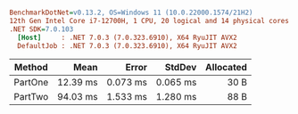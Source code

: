 ``` ini

BenchmarkDotNet=v0.13.2, OS=Windows 11 (10.0.22000.1574/21H2)
12th Gen Intel Core i7-12700H, 1 CPU, 20 logical and 14 physical cores
.NET SDK=7.0.103
  [Host]     : .NET 7.0.3 (7.0.323.6910), X64 RyuJIT AVX2
  DefaultJob : .NET 7.0.3 (7.0.323.6910), X64 RyuJIT AVX2


```
|  Method |     Mean |    Error |   StdDev | Allocated |
|-------- |---------:|---------:|---------:|----------:|
| PartOne | 12.39 ms | 0.073 ms | 0.065 ms |      30 B |
| PartTwo | 94.03 ms | 1.533 ms | 1.280 ms |      88 B |
